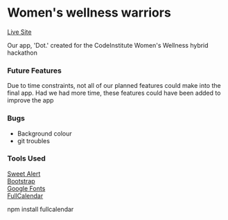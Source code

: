 # Women's wellness warriors

[Live Site](https://alcl2000.github.io/womenswellnesswarriors/)

Our app, 'Dot.' created for the CodeInstitute Women's Wellness hybrid hackathon

### Future Features

Due to time constraints, not all of our planned features could make into the final app. Had we had more time, these features could have been added to improve the app

### Bugs 

- Background colour
- git troubles

### Tools Used

[Sweet Alert](https://sweetalert2.github.io/)  
[Bootstrap](https://getbootstrap.com/)  
[Google Fonts](https://fonts.google.com/)  
[FullCalendar](https://fullcalendar.io/)


npm install fullcalendar
